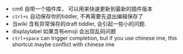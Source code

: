 * cm6 自带一个插件库， 可以用来快速更新到最新的插件版本
* `ctrl+s` 自动保存你的tiddler, 不再需要先退出编辑保存了
* 当wiki 含有异常保存的draft tiddler, 会引起一些小的问题.
* displaylabel 如果含有emoji 会出现乱码问题
* `ctrl+space` can trigger completion, but if you use chinese ime, this shortcut maybe conflict with chinese ime